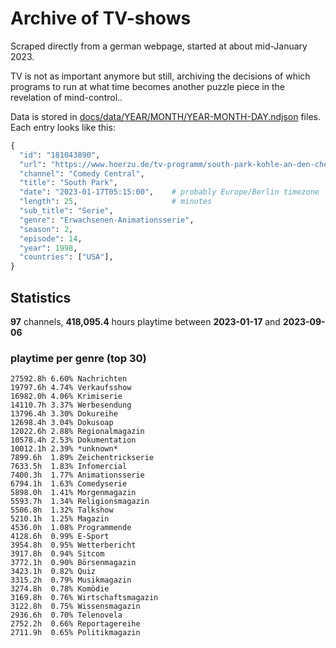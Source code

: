 # Archive of TV-shows

Scraped directly from a german webpage, started at about mid-January 2023.

TV is not as important anymore but still, archiving the decisions of which programs to run at what time
becomes another puzzle piece in the revelation of mind-control.. 

Data is stored in [docs/data/YEAR/MONTH/YEAR-MONTH-DAY.ndjson](docs/data/) files. 
Each entry looks like this:

```python
{
  "id": "181043890", 
  "url": "https://www.hoerzu.de/tv-programm/south-park-kohle-an-den-chefkoch/bid_181043890/", 
  "channel": "Comedy Central", 
  "title": "South Park", 
  "date": "2023-01-17T05:15:00",    # probably Europe/Berlin timezone 
  "length": 25,                     # minutes 
  "sub_title": "Serie", 
  "genre": "Erwachsenen-Animationsserie", 
  "season": 2, 
  "episode": 14, 
  "year": 1998, 
  "countries": ["USA"],
}
```

## Statistics

**97** channels, **418,095.4** hours playtime between **2023-01-17** and **2023-09-06**


### playtime per genre (top 30)

    27592.8h 6.60% Nachrichten
    19797.6h 4.74% Verkaufsshow
    16982.0h 4.06% Krimiserie
    14110.7h 3.37% Werbesendung
    13796.4h 3.30% Dokureihe
    12698.4h 3.04% Dokusoap
    12022.6h 2.88% Regionalmagazin
    10578.4h 2.53% Dokumentation
    10012.1h 2.39% *unknown*
    7899.6h  1.89% Zeichentrickserie
    7633.5h  1.83% Infomercial
    7400.3h  1.77% Animationsserie
    6794.1h  1.63% Comedyserie
    5898.0h  1.41% Morgenmagazin
    5593.7h  1.34% Religionsmagazin
    5506.8h  1.32% Talkshow
    5210.1h  1.25% Magazin
    4536.0h  1.08% Programmende
    4128.6h  0.99% E-Sport
    3954.8h  0.95% Wetterbericht
    3917.8h  0.94% Sitcom
    3772.1h  0.90% Börsenmagazin
    3423.1h  0.82% Quiz
    3315.2h  0.79% Musikmagazin
    3274.8h  0.78% Komödie
    3169.8h  0.76% Wirtschaftsmagazin
    3122.8h  0.75% Wissensmagazin
    2936.6h  0.70% Telenovela
    2752.2h  0.66% Reportagereihe
    2711.9h  0.65% Politikmagazin
